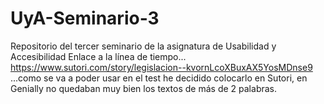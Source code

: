 # UyA-Seminario-3
Repositorio del tercer seminario de la asignatura de Usabilidad y Accesibilidad
Enlace a la línea de tiempo...
https://www.sutori.com/story/legislacion--kvornLcoXBuxAX5YosMDnse9
...como se va a poder usar en el test he decidido colocarlo en Sutori, en Genially no quedaban muy bien los textos de más de 2 palabras.
